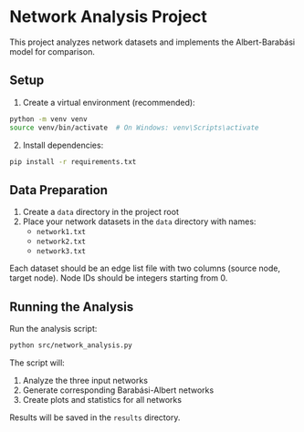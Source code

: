 # Network Analysis Project

This project analyzes network datasets and implements the Albert-Barabási model for comparison.

## Setup

1. Create a virtual environment (recommended):
```bash
python -m venv venv
source venv/bin/activate  # On Windows: venv\Scripts\activate
```

2. Install dependencies:
```bash
pip install -r requirements.txt
```

## Data Preparation

1. Create a `data` directory in the project root
2. Place your network datasets in the `data` directory with names:
   - `network1.txt`
   - `network2.txt`
   - `network3.txt`

Each dataset should be an edge list file with two columns (source node, target node).
Node IDs should be integers starting from 0.

## Running the Analysis

Run the analysis script:
```bash
python src/network_analysis.py
```

The script will:
1. Analyze the three input networks
2. Generate corresponding Barabási-Albert networks
3. Create plots and statistics for all networks

Results will be saved in the `results` directory. 